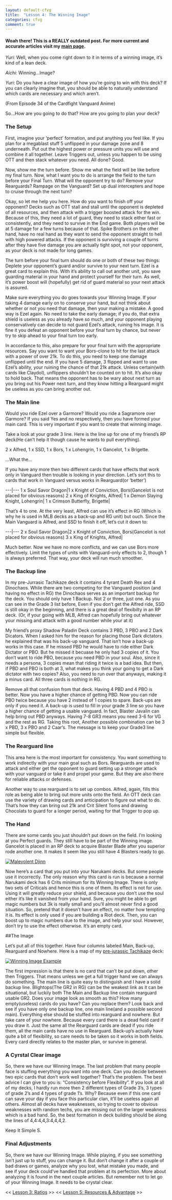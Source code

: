 ```yaml
---
layout: default-cfvg
title:  "Lesson 4: The Winning Image"
categories: cfvg
comment: true
---
```

####  Woah there! This is a REALLY outdated post. For more current and accurate articles visit my [main page](/cfvg).

_Yuri_: Well, when you come right down to it in terms of a winning image, it’s kind of a lean deck.

_Aichi_: Winning…Image?

_Yuri_: Do you have a clear image of how you’re going to win with this deck? If you can clearly imagine that, you should be able to naturally understand which cards are necessary and which aren’t.

(From Episode 34 of the Cardfight Vanguard Anime)

So…How are you going to do that? How are you going to plan your deck?

<!-- more -->

### The Setup

First, imagine your ‘perfect’ formation, and put anything you feel like. If you plan for a megablast stuff 5 unflipped in your damage zone and 8 underneath. Put out the highest power or pressure units you will use and combine it all together. Leave Triggers out, unless you happen to be using OTT and then stack whatever you need. All done?  Good.

Now, show me the turn before. Show me what the field will be like before my final turn. Now, what I want you to do is arrange the field to the turn before your Final Turn. What will the opponent try to do? Remove your Rearguards? Rampage on the Vanguard? Set up dual intercepters and hope to cruise through the next turn?

Okay, so let me help you here. How do you want to finish off your opponent? Decks such as OTT stall and stall until the opponent is depleted of all resources, and then attack with a trigger boosted attack for the win. Because of this, they need a lot of guard, they need to stack either fast or consistently, and they need to survive in the End game. Both players will be at 5 damage for a few turns because of that. Spike Brothers on the other hand, have no real hand as they want to send the opponent straight to hell with high powered attacks. If the opponent is surviving a couple of turns after they have five damage you are actually tight spot, not your opponent, as your deck is not made for long games.

The turn before your final turn should do one or both of these two things: Deplete your opponent’s guard and/or survive to your next turn. Ezel is a great card to explain this. With it’s ability to call out another unit, you save guarding material in your hand and protect yourself for their turn. As well, it’s power boost will (hopefully) get rid of guard material so your next attack is assured.

Make sure everything you do goes towards your Winning Image. If your taking 4 damage early on to conserve your hand, but not think about whether or not you need that damage, then your making a mistake. A good way is Ezel again. No need to take the early damage; if you do, that extra shield is useless as you already have so much, and your opponent playing conservatively can decide to not guard Ezel’s attack, ruining his image. It is fine it you defeat an opponent before your final turn by chance, but never try to skip ahead to your final turn too early.

In accordance to this, also prepare for your final turn with the appropriate resources. Say you want to want your Bors-clone to hit for the last attack with a power of over 21k. To do this, you need to keep one damage unflipped until the end. If you have 5 damage, 3 flipped and want to use Ezel’s ability, your ruining the chance of that 21k attack. Unless certain(with cards like Claydol), unflippers shouldn’t be counted on to hit. It’s also okay to hold back. That means the opponent has to be wary about next turn as you bring out his Power next turn, and they know hitting a Rearguard might be useless as you can bring another out.

### The Main line

Would you ride Ezel over a Garmore? Would you ride a Sagramore over Garmore? If you said Yes and no respectively, then you have formed your main card. This is very important if you want to create that winning image.

Take a look at your grade 3 line. Here is the line up for one of my friend’s RP deck(He can’t help it though cause he wants to pull everything).

2 x Alfred, 1 x SSD, 1 x Bors, 1 x Lohengrin, 1 x Gancelot, 1 x Brigette.

…What the…

If you have any more then two different cards that have effects that work only in Vanguard then trouble is looking in your direction. Let’s sort this to cards that work in Vanguard versus works in Rearguard(or ‘better’)

---|---
1 x Soul Savor Dragon|1 x Knight of Conviction, Bors(Gancelot is not placed for obvious reasons)
2 x King of Knights, Alfred|
1 x Demon Slaying Knight, Lohengrin|
1 x Crimson Butterfly, Brigette|

That’s 4 to one. At the very least, Alfred can use it’s effect in RG (Which is why he is used in MLB decks as a back-up and RG unit) but ouch. Since the Main Vanguard is Alfred, and SSD to finish it off, let’s cut it down to:

---|---
2 x Soul Savor Dragon|2 x Knight of Conviction, Bors(Gancelot is not placed for obvious reasons)
3 x King of Knights, Alfred|

Much better. Now we have no more conflicts, and we can use Bors more effectively. Limit the types of units with Vanguard-only effects to 2, though 1 is always preferred. That way, your deck will run much smoother.

### The Backup line

In my pre-Jurrasic Tachikaze deck it contains 4 tyrant Death Rex and 4 Dinochaos. While there are two competing for the Vanguard position (and having no effect in RG) the Dinochaos serves as an important backup for the deck. You should only have 1 Backup. Not 2 or three, just one. As you can see in the Grade 3 list before, Even if you don’t get the Alfred ride, SSD is still okay in the beginning, and there is a great deal of flexibilty in an RP deck. (Or, if your going with MLB, Alfred can hopefully bring out whatever your missing and attack with a good number while your at it)

My friend’s proxy Shadow Paladin Deck contains 3 PBD, 3 PBO and 2 Dark Dicators. When I asked him for the reason for placing those Dark dictators  he explained that was his back-up vanguard. That isn’t how a back-up works in this case. If he missed PBD he would have to ride either Dark Dictator or PBO. But he missed it becuase he only had 3 copies of it. You don’t want to ride PBO, because you need PBD in your soul. Also, since it needs a persona, 3 copies mean that riding it twice is a bad idea. But then, if PBD and PBO is both at 3, what makes you think your going to get a Dark dictator with two copies? Also, you need to run over that anyways, making it a minus card. All three cards is nothing in RG.

Remove all that confusion from that deck. Having 4 PBD and 4 PBO is better. Now you have a higher chance of getting PBD. Now you can ride PBO twice because you have 2 instead of 1 copies to spare. Back-ups are only if you need it. A back-up is used to fill in your grade 3 line so you have a higher chance of getting a usable vanguard. In fact, Blaster Javalin can help bring out PBD anyways.  Having 7-8 GR3 means you need 3-6 for VG and the rest as RG. Taking this root, Another possible combination can be 3 x PBD, 3 x PBO and 2 Caar’s. The message is to keep your Grade3 line simple but flexible.

### The Rearguard line

This area here is the most important for consistency. You want something to work indirectly with your main goal such as Bors. Rearguards are used to attack and either get the opponent to guard setting up a stronger attack with your vanguard or take it and propel your game. But they are also there for reliable attacks or defenses.

Another way to use rearguard is to set up combos. Alfred, again, fills this role as being able to bring out more units onto the field. An OTT deck can use the variety of drawing cards and anticipation to figure out what to do. That’s how they can bring out 21k and Crit Silent Toms and drawing Chocolats to guard for a longer period, waiting for that Trigger to pop up.

### The Hand

There are some cards you just shouldn’t put down on the field. I’m looking at you Perfect guards. They still have to be part of the Winning image. Gancelot is placed in an RP deck to acquire Blaster Blade after you superior rode another one. It makes it seem like you still have 4 Blasters ready to go.

[![Malevolent Djinn](/cfvg/image/BT01-100-small.png)](/cfvg/image/BT01-100.png)

Now here’s a card that you put into your Narukami decks. But some people use it incorrectly. The only reason why this card is run is because a normal Narukami deck has 6 Crits minimum for its Winning Image. There is only two sets of Criticals and hence this is one of them. Its effect is not for use. Using it will greatly reduce your shield, and because you don’t use the soul either it’s like it vanished from your hand. Sure, you might be able to get magic numbers but 3k is really small and you’ll almost never find a good situation. So, pretend that it doesn’t have an effect, no matter how tempting it is.
Its effect is only used if you are building a Riot deck. Then, you can boost up to magic numbers due to the image, and help your soul. However, don’t try to use the effect otherwise. It’s an empty card.

##The Image

Let’s put all of this together. Have four columns labeled Main, Back-up, Rearguard and Nowhere. Here is a map of my [pre-jurassic Tachikaze](cfvg/pre-jurassic-tachikaze) deck:

[![Winning Image Example](/cfvg/image/winningimage-small.jpg)](/cfvg/image/winningimage.jpg)

The first impression is that there is no card that can’t be put down, other then Triggers. That means unless we get a full trigger hand we can always do something. The main line is quite easy to distinguish and I have a solid backup line. Blightops(The GR2 in RG) can be the weakest link as it can be situational, but luckily both The Main and Backup line contain rearguard usable GR2. Does your image look as smooth as this? How many empty(useless) cards do you have? Can you replace them? Look back and see if you have only one backup line, one main line(and a possible second main). Everything else should be stuffed into rearguard and nowhere. But take care of your nowhere. Because every card there is a dead field card if you draw it. Just the same all the Rearguard cards are dead if you ride them, all the main cards have no use in Rearguard. Back-up’s actually have quite a bit of flexibility, so care needs to be taken so it works in both fields. Every card directly relates to the master plan, or survive in general.

### A Cyrstal Clear image

So, there we have our Winning Image. The last problem that many people face is stuffing everything you want into one deck. Can you decide between two epic cards that don’t work well together? That’s the problem. The best advice I can give to you is: “Consistency before Flexibility”. If you look at all of my decks, I hardly run more then 2 different types of Grade 3’s, 3 types of grade 2’s and 4 types of grade 1’s. Why? Because even if this one card can save your day if you face this particular clan, it’ll be useless again all others. Almost all decks have weaknesses, so trying to cover to obvious weaknesses with random techs, you are missing out on the larger weakness which is a bad hand. So, the best formation in deck building should be along the lines of 4,4:4,4,3:4,4,4,2.

Keep It Simple S.

### Final Adjustments

So, there we have our Winning Image. While playing, if you see something isn’t just up to stuff, you can change it. But don’t change it after a couple of bad draws or games, analyze why you lost, what mistake you made, and see if your deck could’ve handled that problem at its perfection. More about analyzing it is found in the next couple articles. But remember not to let go of your Winning Image. It needs to be crystal clear.<i class="fa fa-stop"></i>

<< [Lesson 3: Ratios](/cfvg/lesson3) >> << [Lesson 5:  Resources & Advantage](/cfvg/lesson5) >>